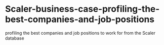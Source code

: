 # Scaler-business-case-profiling-the-best-companies-and-job-positions
profiling the best companies and job positions to work for from the Scaler database
